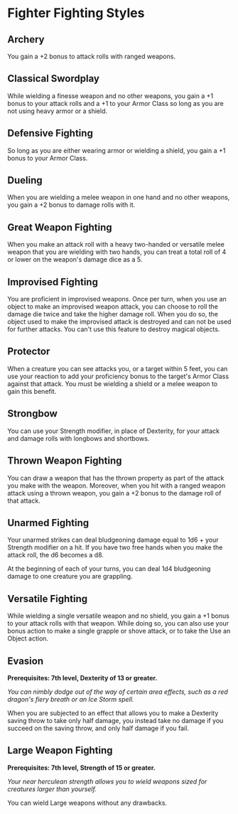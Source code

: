 # Fighter Fighting Styles

## Archery
You gain a +2 bonus to attack rolls with ranged weapons.

## Classical Swordplay
While wielding a finesse weapon and no other weapons, you gain a +1 bonus to your attack rolls and a +1 to your Armor Class so long as you are not using heavy armor or a shield.

## Defensive Fighting
So long as you are either wearing armor or wielding a shield, you gain a +1 bonus to your Armor Class.

## Dueling
When you are wielding a melee weapon in one hand and no other weapons, you gain a +2 bonus to damage rolls with it.

## Great Weapon Fighting
When you make an attack roll with a heavy two-handed or versatile melee weapon that you are wielding with two hands, you can treat a total roll of 4 or lower on the weapon's damage dice as a 5.

## Improvised Fighting
You are proficient in improvised weapons. Once per turn, when you use an object to make an improvised weapon attack, you can choose to roll the damage die twice and take the higher damage roll. When you do so, the object used to make the improvised attack is destroyed and can not be used for further attacks. You can't use this feature to destroy magical objects.

## Protector
When a creature you can see attacks you, or a target within 5 feet, you can use your reaction to add your proficiency bonus to the target's Armor Class against that attack. You must be wielding a shield or a melee weapon to gain this benefit.

## Strongbow
You can use your Strength modifier, in place of Dexterity, for your attack and damage rolls with longbows and shortbows.

## Thrown Weapon Fighting
You can draw a weapon that has the thrown property as part of the attack you make with the weapon. Moreover, when you hit with a ranged weapon attack using a thrown weapon, you gain a +2 bonus to the damage roll of that attack.

## Unarmed Fighting
Your unarmed strikes can deal bludgeoning damage equal to 1d6 + your Strength modifier on a hit. If you have two free hands when you make the attack roll, the d6 becomes a d8.

At the beginning of each of your turns, you can deal 1d4 bludgeoning damage to one creature you are grappling.

## Versatile Fighting
While wielding a single versatile weapon and no shield, you gain a +1 bonus to your attack rolls with that weapon. While doing so, you can also use your bonus action to make a single grapple or shove attack, or to take the Use an Object action.

## Evasion
**Prerequisites: 7th level, Dexterity of 13 or greater.**

*You can nimbly dodge out of the way of certain area effects, such as a red dragon's fiery breath or an Ice Storm spell.*

When you are subjected to an effect that allows you to make a Dexterity saving throw to take only half damage, you instead take no damage if you succeed on the saving throw, and only half damage if you fail.

## Large Weapon Fighting
**Prerequisites: 7th level, Strength of 15 or greater.**

*Your near herculean strength allows you to wield weapons sized for creatures larger than yourself.*

You can wield Large weapons without any drawbacks.
